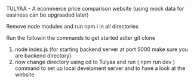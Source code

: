 TULYAA - A ecommerce price comparison website
 (using mock data for easiness can be upgraaded later)

Remove node modules and run npm i in all directories

Run the followin the commands to get started adter git clone  
1) node index.js (for starting backend server at port 5000 make sure you are backend directory)
2) now change directory using cd to Tulyaa and run ( npm run dev ) command to set up local develpment server and to have a look at the website 

